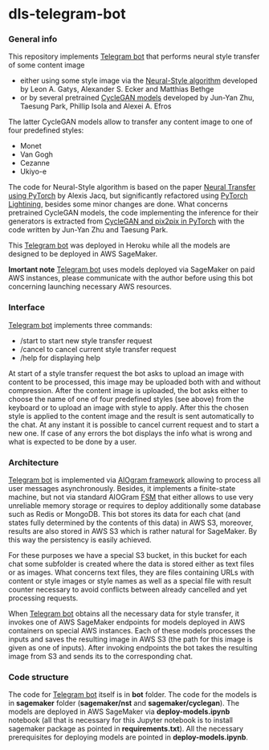 # dls-telegram-bot


### General info

This repository implements [Telegram bot](https://t.me/DLSTelegramBot) that performs neural style transfer of some content image

* either using some style image via the [Neural-Style algorithm](https://arxiv.org/abs/1508.06576) developed by Leon A. Gatys, Alexander S. Ecker and Matthias Bethge
* or by several pretrained [CycleGAN models](https://arxiv.org/pdf/1703.10593.pdf) developed by Jun-Yan Zhu, Taesung Park, Phillip Isola and Alexei A. Efros

The latter CycleGAN models allow to transfer any content image to one of four predefined styles:

* Monet
* Van Gogh
* Cezanne
* Ukiyo-e

The code for Neural-Style algorithm is based on the paper [Neural Transfer using PyTorch](https://pytorch.org/tutorials/advanced/neural_style_tutorial.html) by Alexis Jacq, but significantly refactored using [PyTorch Lightining](https://www.pytorchlightning.ai/), besides some minor changes are done. What concerns pretrained CycleGAN models, the code implementing the inference for their generators is extracted from [CycleGAN and pix2pix in PyTorch](https://github.com/mashyko/pytorch-CycleGAN-and-pix2pix) with the code written by Jun-Yan Zhu and Taesung Park.

This [Telegram bot](https://t.me/DLSTelegramBot) was deployed in Heroku while all the models are designed to be deployed in AWS SageMaker.

**Imortant note** [Telegram bot](https://t.me/DLSTelegramBot) uses models deployed via SageMaker on paid AWS instances, please communicate with the author before using this bot concerning launching necessary AWS resources.

### Interface

[Telegram bot](https://t.me/DLSTelegramBot) implements three commands:

* /start to start new style transfer request
* /cancel to cancel current style transfer request
* /help for displaying help

At start of a style transfer request the bot asks to upload an image with content to be processed, this image may be uploaded both with and without compression. After the content image is uploaded, the bot asks either to choose the name of one of four predefined styles (see above) from the keyboard or to upload an image with style to apply. After this the chosen style is applied to the content image and the result is sent automatically to the chat. At any instant it is possible to cancel current request and to start a new one. If case of any errors the bot displays the info what is wrong and what is expected to be done by a user.

### Architecture

[Telegram bot](https://t.me/DLSTelegramBot) is implemented via [AIOgram framework](https://github.com/aiogram/aiogram) allowing to process all user messages asynchronously. Besides, it implements a finite-state machine, but not via standard AIOGram [FSM](https://docs.aiogram.dev/en/latest/examples/finite_state_machine_example.html) that either allows to use very unreliable memory storage or requires to deploy additionally some database such as Redis or MongoDB. This bot stores its data for each chat (and states fully determined by the contents of this data) in AWS S3, moreover, results are also stored in AWS S3 which is rather natural for SageMaker. By this way the persistency is easily achieved.

For these purposes we have a special S3 bucket, in this bucket for each chat some subfolder is created where the data is stored either as text files or as images. What concerns text files, they are files containing URLs with content or style images or style names as well as a special file with result counter necessary to avoid conflicts between already cancelled and yet processing requests.

When [Telegram bot](https://t.me/DLSTelegramBot) obtains all the necessary data for style transfer, it invokes one of AWS SageMaker endpoints for models deployed in AWS containers on special AWS instances. Each of these models processes the inputs and saves the resulting image in AWS S3 (the path for this image is given as one of inputs). After invoking endpoints the bot takes the resulting image from S3 and sends its to the corresponding chat.

### Code structure

The code for [Telegram bot](https://t.me/DLSTelegramBot) itself is in **bot** folder. The code for the models is in **sagemaker** folder (**sagemaker/nst** and **sagemaker/cyclegan**). The models are deployed in AWS SageMaker via **deploy-models.ipynb** notebook (all that is necessary for this Jupyter notebook is to install sagemaker package as pointed in **requirements.txt**). All the necessary prerequisites for deploying models are pointed in **deploy-models.ipynb**.
